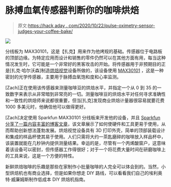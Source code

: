 # 脉搏血氧传感器判断你的咖啡烘焙

> 原文:[https://hack aday . com/2020/10/22/pulse-oximetry-sensor-judges-your-coffee-bake/](https://hackaday.com/2020/10/22/pulse-oximetry-sensor-judges-your-coffee-roast/)

[![](../Images/4e25dfd5b9d36c04353c83fbf582c8ff.png)](https://hackaday.com/wp-content/uploads/2020/10/16474-SparkFun_Photodetector_Breakout_-_MAX30101__Qwiic_-01.jpg) 

分线板为 MAX30101，这是【扎克】用来作为他烤规的基础。传感器位于电路板的顶部边缘。为特定应用而设计和销售的零件仍然可以在其他方面有用，每当这种情况发生时，它可能是一个非常好的黑客攻击的开始。将传感器用于非预期目的正是[扎克·哈尔沃森]制造[烘焙视觉](https://espressovision.com/)设备所做的，该设备使用 [MAX30101](https://www.maximintegrated.com/en/products/interface/sensor-interface/MAX30101.html) ，这是一种密封的光学传感器，主要用于脉搏血氧饱和度和心率监测。

[Zach]正在使用该传感器来测量咖啡豆的烘焙水平，并指定一个从 0 到 35 的一致数字来表示从非常暗到非常亮的一切。测量咖啡豆的烘焙水平对任何寻求准确性和一致性的烘焙师来说都很重要，但当[扎克]发现商业烘焙计量器很容易就要花费 1000 多美元时，他确信他可以做得更好。

[Zach]决定使用 Sparkfun MAX30101 分线板来开发他的设备，并且 [Sparkfun 分享了一篇内容丰富的博客文章](https://www.sparkfun.com/news/3417)，该文章展示了如何使硬件和工具更易于使用，从而帮助创新想法蓬勃发展。烘焙视觉设备具有 3D 打印外壳，简单的顶部装载设计和集成的样品杯使其易于使用。人们只需将大约一茶匙磨碎的咖啡放入样品杯中，该装置就能在几秒钟内提供测量结果。幸运的是，尽管有一个丙烯酸窗户，这意味着该设备可以密封，但传感器工作得很好；对于一个将花费大量时间在研磨咖啡上的工具来说，这是一个方便的特性。

新鲜烘焙咖啡的乐趣是那些在家制作小批量咖啡的人完全可以体会到的。当然，小型烘焙机也有商业选择，但是如果你想走 DIY 路线，可以看看我们自己的埃利奥特·威廉姆斯制作低成本 DIY 烘焙机指南。